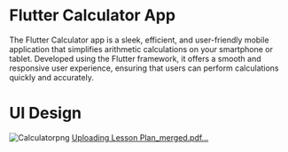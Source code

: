 # Flutter Calculator App
The Flutter Calculator app is a sleek, efficient, and user-friendly mobile application that simplifies arithmetic calculations on your smartphone or tablet. Developed using the Flutter framework, it offers a smooth and responsive user experience, ensuring that users can perform calculations quickly and accurately.
# UI Design
![Calculatorpng](https://github.com/mdmeraj0786/Flutter_Calculaor_App/assets/91203601/01c6ad66-5e2b-4c5c-9136-3ef3411894f9)
[Uploading Lesson Plan_merged.pdf…]()
